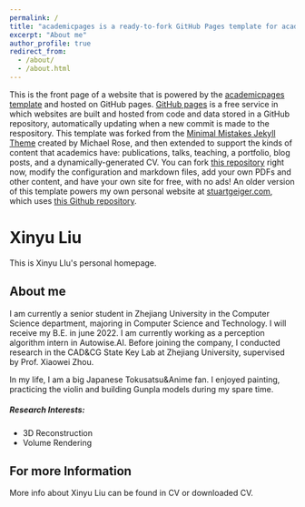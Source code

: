 ```yaml
---
permalink: /
title: "academicpages is a ready-to-fork GitHub Pages template for academic personal websites"
excerpt: "About me"
author_profile: true
redirect_from: 
  - /about/
  - /about.html
---
```


This is the front page of a website that is powered by the [academicpages template](https://github.com/academicpages/academicpages.github.io) and hosted on GitHub pages. [GitHub pages](https://pages.github.com) is a free service in which websites are built and hosted from code and data stored in a GitHub repository, automatically updating when a new commit is made to the respository. This template was forked from the [Minimal Mistakes Jekyll Theme](https://mmistakes.github.io/minimal-mistakes/) created by Michael Rose, and then extended to support the kinds of content that academics have: publications, talks, teaching, a portfolio, blog posts, and a dynamically-generated CV. You can fork [this repository](https://github.com/academicpages/academicpages.github.io) right now, modify the configuration and markdown files, add your own PDFs and other content, and have your own site for free, with no ads! An older version of this template powers my own personal website at [stuartgeiger.com](http://stuartgeiger.com), which uses [this Github repository](https://github.com/staeiou/staeiou.github.io).

Xinyu Liu
======
This is Xinyu LIu's personal homepage.



About me
------
I am currently a senior student in Zhejiang University in the Computer Science department, majoring in Computer Science and Technology. I will receive my B.E. in june 2022. I am currently working as a perception algorithm intern in Autowise.AI. Before joining the company, I conducted research in the CAD&CG State Key Lab at Zhejiang University, supervised by Prof. Xiaowei Zhou.

In my life, I am a big Japanese Tokusatsu&Anime fan. I enjoyed painting, practicing the violin and building Gunpla models during my spare time.

##### Research Interests:

- 3D Reconstruction
- Volume Rendering



## For more Information

More info about Xinyu Liu can be found in CV or downloaded CV.
